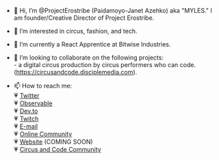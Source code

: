 - 👋 Hi, I’m @ProjectErostribe (Paidamoyo-Janet Azehko) aka "MYLES." I am founder/Creative Director of Project Erostribe.
- 👀 I’m interested in circus, fashion, and tech.
- 🌱 I’m currently a React Apprentice at Bitwise Industries.
- 💞️ I’m looking to collaborate on the following projects:<br>
      - a digital circus production by circus performers who can code. (https://circusandcode.disciplemedia.com).


- 📫 How to reach me: <br>
  :heartpulse: [Twitter](www.twitter.com/advocatemyles) <br>
  :heartpulse: [Observable](https://www.observablehq.com/@projecterostribe) <br>
  :heartpulse: [Dev.to](https://dev.to/projecterostribe) <br>
  :heartpulse: [Twitch](https://www.twitch.tv/projecterostribe)<br>
  :heartpulse: [E-mail](info@projecterostribe.com) <br>
  :heartpulse: [Online Community](https://circusandcode.disciplemedia.com) <br>
  :heartpulse: [Website](https://www.projecterostribe.com) (COMING SOON)<br>
  :heartpulse: [Circus and Code Community](https://circusandcode.disciplemedia.com)


<!---
ProjectErostribe/ProjectErostribe is a ✨ special ✨ repository because its `README.md` (this file) appears on your GitHub profile.
You can click the Preview link to take a look at your changes.
--->
